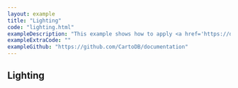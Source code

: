 ```yaml
---
layout: example
title: "Lighting"
code: "lighting.html"
exampleDescription: "This example shows how to apply <a href='https://deck.gl/docs/api-reference/core/lighting-effect'>Lighting Effects</a> to your visualizations."
exampleExtraCode: ""
exampleGithub: "https://github.com/CartoDB/documentation"
---
```

## Lighting


